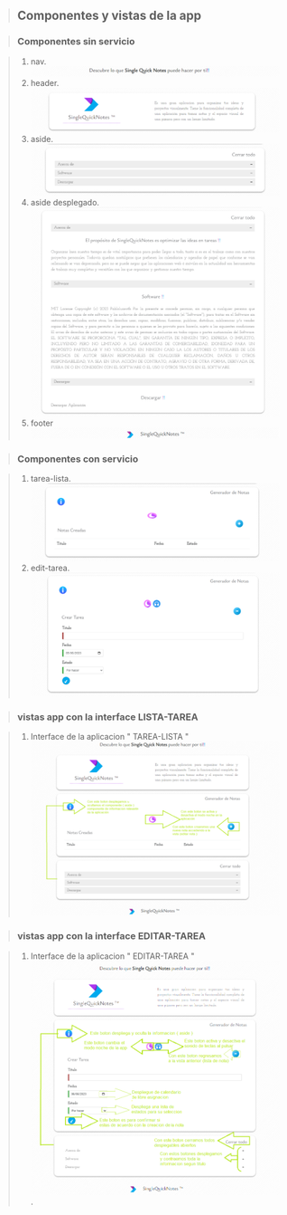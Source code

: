 
> ## Componentes y vistas de la app

> ### Componentes sin servicio 

> 1.   nav.
> ![COMPONENTES_APP](/README/Resources/img/nav.png)
> 2.   header.
> ![COMPONENTES_APP](/README/Resources/img/header.png)
> 3.   aside.
>![COMPONENTESS_APP](/README/Resources/img/aside.png)
> 4.    aside desplegado.
>![COMPONENTESS_APP](/README/Resources/img/aside-desplegado.png)
> 5.   footer 
>![COMPONENTES_APP](/README/Resources/img/footer.png)

> ### Componentes con servicio

> 1.   tarea-lista.
> ![COMPONENTES_APP](/README/Resources/img/lista.png)
> 2.   edit-tarea.
> ![COMPONENTES_APP](/README/Resources/img/edit-sin-aside.png)

> ### vistas app con la interface LISTA-TAREA

> 1.  Interface de la aplicacion " TAREA-LISTA "
> ![COMPONENTES_APP](/README/Resources/img/lista-con-aside.png)

> ### vistas app con la interface EDITAR-TAREA

> 1.  Interface de la aplicacion " EDITAR-TAREA "
> ![COMPONENTES_APP](/README/Resources/img/editar-tarea-con-asie-y-header.png)
.
